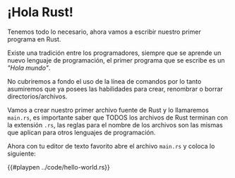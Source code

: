 # ¡Hola Rust!

Tenemos todo lo necesario, ahora vamos a escribir nuestro primer
programa en Rust.

Existe una tradición entre los programadores, siempre que se aprende un
nuevo lenguaje de programación, el primer programa que se escribe es un
*"Hola mundo"*.

No cubriremos a fondo el uso de la línea de comandos por lo tanto
asumiremos que ya posees las habilidades para crear, renombrar o
borrar directorios/archivos.

Vamos a crear nuestro primer archivo fuente de Rust y lo llamaremos
`main.rs`, es importante saber que TODOS los archivos de Rust terminan
con la extensión `.rs`, las reglas para el nombre de los archivos son las
mismas que aplican para otros lenguajes de programación.

Ahora con tu editor de texto favorito abre el archivo `main.rs` y coloca
lo siguiente:

{{#playpen ../code/hello-world.rs}}

